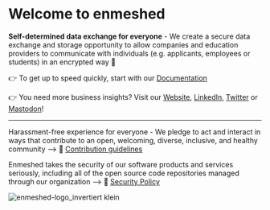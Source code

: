 # **Welcome to enmeshed**

**Self-determined data exchange for everyone** - We create a secure data exchange and storage opportunity to allow companies and education providers to communicate with individuals (e.g. applicants, employees or students) in an encrypted way 🔐

👉 To get up to speed quickly, start with our [Documentation](https://github.com/nmshd/documentation)

👉 You need more business insights? Visit our [Website](https://enmeshed.de/), [LinkedIn](https://www.linkedin.com/showcase/enmeshed/?viewAsMember=true), [Twitter](https://twitter.com/enmeshed_jssoft) or [Mastodon](https://mastodon.social/@enmeshed)! 

------------------------------------------------------------------------------------------------------------------------------------------------------------

Harassment-free experience for everyone - We pledge to act and interact in ways that contribute to an open, welcoming, diverse, inclusive, and healthy community --> 🌈 [Contribution guidelines](https://github.com/nmshd/.github/blob/main/CODE_OF_CONDUCT.md)

Enmeshed takes the security of our software products and services seriously, including all of the open source code repositories managed through our organization --> 🚓 [Security Policy](https://github.com/nmshd/.github/security/policy)

 ![enmeshed-logo_invertiert klein](https://user-images.githubusercontent.com/128588360/236791065-c04c49ef-a774-4efb-8579-81d54621fd7a.svg)
